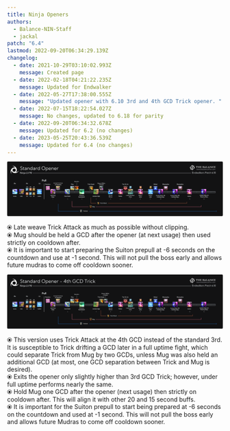 ```yaml
---
title: Ninja Openers
authors:
  - Balance-NIN-Staff
  - jackal
patch: "6.4"
lastmod: 2022-09-20T06:34:29.139Z
changelog:
  - date: 2021-10-29T03:10:02.993Z
    message: Created page
  - date: 2022-02-18T04:21:22.235Z
    message: Updated for Endwalker
  - date: 2022-05-27T17:38:00.555Z
    message: "Updated opener with 6.10 3rd and 4th GCD Trick opener. "
  - date: 2022-07-15T18:22:54.027Z
    message: No changes, updated to 6.18 for parity
  - date: 2022-09-20T06:34:32.678Z
    message: Updated for 6.2 (no changes)
  - date: 2023-05-25T20:43:36.539Z
    message: Updated for 6.4 (no changes)
---
```

![Ninja standard opener graphic. ](/img/jobs/nin/earlymug3.png "Ninja Standard Opener")

⦿ Late weave Trick Attack as much as possible without clipping. \
⦿ Mug should be held a GCD after the opener (at next usage) then used strictly on cooldown after.\
⦿ It is important to start preparing the Suiton prepull at -6 seconds on the countdown and use at -1 second. This will not pull the boss early and allows future mudras to come off cooldown sooner.

![](/img/jobs/nin/4th-gcd.png)

⦿ This version uses Trick Attack at the 4th GCD instead of the standard 3rd. It is susceptible to Trick drifting a GCD later in a full uptime fight, which could separate Trick from Mug by two GCDs, unless Mug was also held an additional GCD (at most, one GCD separation between Trick and Mug is desired).\
⦿ Exits the opener only slightly higher than 3rd GCD Trick; however, under full uptime performs nearly the same.\
⦿ Hold Mug one GCD after the opener (next usage) then strictly on cooldown after. This will align it with other 20 and 15 second buffs.\
⦿ It is important for the Suiton prepull to start being prepared at -6 seconds on the countdown and used at -1 second. This will not pull the boss early and allows future Mudras to come off cooldown sooner.